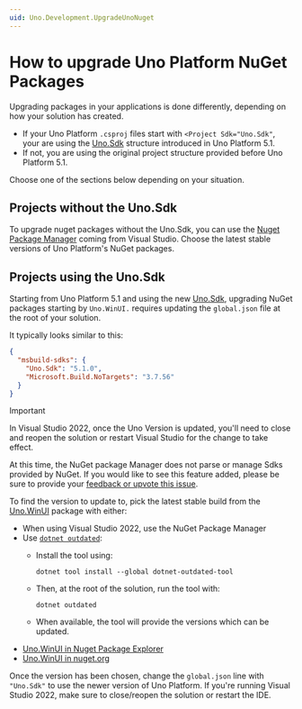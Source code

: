 ```yaml
---
uid: Uno.Development.UpgradeUnoNuget
---
```

# How to upgrade Uno Platform NuGet Packages

Upgrading packages in your applications is done differently, depending on how your solution has created.

- If your Uno Platform `.csproj` files start with `<Project Sdk="Uno.Sdk"`, your are using the [Uno.Sdk](xref:Uno.Features.Uno.Sdk) structure introduced in Uno Platform 5.1.
- If not, you are using the original project structure provided before Uno Platform 5.1.

Choose one of the sections below depending on your situation.

## Projects without the Uno.Sdk

To upgrade nuget packages without the Uno.Sdk, you can use the [Nuget Package Manager](https://learn.microsoft.com/en-us/nuget/consume-packages/install-use-packages-visual-studio) coming from Visual Studio. Choose the latest stable versions of Uno Platform's NuGet packages.

## Projects using the Uno.Sdk

Starting from Uno Platform 5.1 and using the new [Uno.Sdk](https://www.nuget.org/packages/uno.sdk), upgrading NuGet packages starting by `Uno.WinUI.` requires updating the `global.json` file at the root of your solution.

It typically looks similar to this:

```json
{
  "msbuild-sdks": {
    "Uno.Sdk": "5.1.0",
    "Microsoft.Build.NoTargets": "3.7.56"
  }
}
```

> [!IMPORTANT]
> In Visual Studio 2022, once the Uno Version is updated, you'll need to close and reopen the solution or restart Visual Studio for the change to take effect.
>
> At this time, the NuGet package Manager does not parse or manage Sdks provided by NuGet. If you would like to see this feature added, please be sure to provide your [feedback or upvote this issue](https://github.com/NuGet/Home/issues/13127).

To find the version to update to, pick the latest stable build from the [Uno.WinUI](https://www.nuget.org/packages/Uno.WinUI) package with either:

- When using Visual Studio 2022, use the NuGet Package Manager
- Use [`dotnet outdated`](https://github.com/dotnet-outdated/dotnet-outdated):
  - Install the tool using:

    ```dotnetcli
    dotnet tool install --global dotnet-outdated-tool
    ```

  - Then, at the root of the solution, run the tool with:

    ```dotnetcli
    dotnet outdated
    ```

  - When available, the tool will provide the versions which can be updated.
- [Uno.WinUI in Nuget Package Explorer](https://nuget.info/packages/Uno.WinUI)
- [Uno.WinUI in nuget.org](https://www.nuget.org/packages/Uno.WinUI)

Once the version has been chosen, change the `global.json` line with `"Uno.Sdk"` to use the newer version of Uno Platform. If you're running Visual Studio 2022, make sure to close/reopen the solution or restart the IDE.
